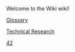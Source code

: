 Welcome to the Wiki wiki!

[Glossary](Glossary/Glossary)

[Technical Research](Technical-Research/Technical-Research)

[42](So-long-and-thanks-for-all-the-fish)
